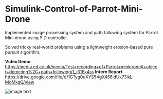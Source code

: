 # Simulink-Control-of-Parrot-Mini-Drone

Implemented image processing system and path following system for Parrot Mini drone using PID controller. 

Solved tricky real-world problems using a lightweight erosion-based pure pursuit algorithm. 

**Video Demo**: https://media.ed.ac.uk/media/Test+recording+of+Parrot+minidroneA+object+detecting%2C+path+following/1_j318k4ss
**Intern Report**: https://drive.google.com/file/d/1GTyg0uXYS54gX466idUk73lkL-MoMkgQ/view

![image text](https://github.com/haijing-zhang/ParrotMiniDrone/blob/master/parrot2.jpeg)

